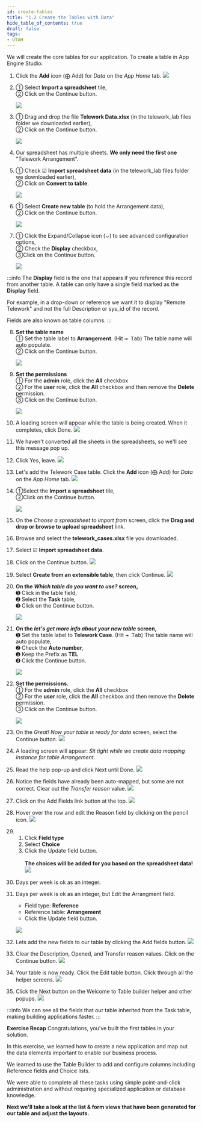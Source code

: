 ```yaml
---
id: create-tables
title: "1.2 Create the Tables with Data"
hide_table_of_contents: true
draft: false
tags:
- UTAH
---
```



We will create the core tables for our application. To create a table in App Engine Studio:

1. Click the  **Add**  icon (⨁ Add) for _Data_ on the _App Home_ tab.
![](images/data_add_icon.png)


2.  <span className="large-number">①</span> Select <strong>Import a spreadsheet</strong> tile, <br/>
    <span className="large-number">②</span> Click on the <span className="aes_button">Continue</span> button. 

    ![](images/AddData_ImportASpreadsheet.png)


3. <span className="large-number">①</span> Drag and drop the file <strong>Telework Data.xlsx</strong> (in the telework_lab files folder we downloaded earlier),<br/>
   <span className="large-number">②</span> Click on the <span className="aes_button">Continue</span> button.

    ![](images/AddData_ChooseASpreadsheet.png)


4. Our spreadsheet has multiple sheets. **We only need the first one** "Telework Arrangement".


5. <span className="large-number">①</span> Check ☑ <strong>Import spreadsheet data</strong> (in the telework_lab files folder we downloaded earlier),<br/>
   <span className="large-number">②</span> Click on <strong>Convert to table</strong>.

    ![](../images/2023-10-04-12-03-13.png)


6. <span className="large-number">①</span> Select <strong>Create new table</strong> (to hold the Arrangement data),<br/>
   <span className="large-number">②</span> Click on the <span className="aes_button">Continue</span> button.

    ![](../images/2023-10-04-12-05-56.png)


7. <span className="large-number">①</span> Click the Expand/Collapse icon (⌄) to see advanced configuration options,<br/>
   <span className="large-number">②</span> Check the <strong>Display</strong> checkbox,<br/>
   <span className="large-number">③</span>Click on the <span className="aes_button">Continue</span> button. 

    ![](../images/2023-10-04-12-09-02.png)


:::info
The **Display** field is the one that appears if you reference this record from another table. A table can only have a single field marked as the **Display** field. 

For example, in a drop-down or reference we want it to display "Remote Telework" and not the full Description or sys_id of the record. 

Fields are also known as table columns. 
:::


8. **Set the table name** <br/>
   <span className="large-number">①</span> Set the table label to <strong>Arrangement</strong>. (Hit <kbd>⇥ Tab</kbd>) The table name will auto populate.<br/>
   <span className="large-number">②</span> Click on the <span className="aes_button">Continue</span> button.

    ![](images/data_Set_the_table_label.png)


9. **Set the permissions**<br/>
    <span className="large-number">①</span> For the <strong>admin</strong> role, click the <strong>All</strong> checkbox <br/>
    <span className="large-number">②</span> For the <strong>user</strong> role, click the <strong>All</strong> checkbox and then remove the <strong>Delete</strong> permission.<br/>
    <span className="large-number">③</span> Click on the <span className="aes_button">Continue</span> button.<br/>

    ![](../images/2023-10-04-12-13-19.png)


10. A loading screen will appear while the table is being created. When it completes, click <span className="aes_button">Done</span>.
![](images/AddData-Arrangement-Done.png)


11. We haven't converted all the sheets in the spreadsheets, so we'll see this message pop up.


12. Click <span className="aes_button">Yes, leave</span>.
![](../images/2023-10-04-12-13-59.png)


13. Let's add the Telework Case table. Click the  **Add**  icon (⨁ Add) for _Data_ on the _App Home_ tab.
![](../images/2023-10-04-12-14-32.png)


14. <span className="large-number">①</span>Select the **Import a spreadsheet** tile, <br/>
    <span className="large-number">②</span>Click on the <span className="aes_button">Continue</span> button.

    ![](images/AddData_ImportASpreadsheet.png)


15. On the _Choose a spreadsheet to import from_ screen, click the  **Drag and drop or browse to upload spreadsheet** link.


16. Browse and select the  **telework_cases.xlsx**  file you downloaded.


17. Select ☑ **Import spreadsheet data**.


18. Click on the <span className="aes_button">Continue</span> button.
![](../images/2023-10-04-12-15-27.png)


19. Select **Create from an extensible table**, then click <span className="aes_button">Continue</span>.
![](../images/2023-10-04-12-17-04.png)


20. **On the _Which table do you want to use?_ screen,**<br/>
    <span className="large-number">➊</span> Click in the table field,<br/>
    <span className="large-number">➋</span> Select the <strong>Task</strong> table, <br/>
    <span className="large-number">➌</span> Click on the <span className="aes_button">Continue</span> button.

    ![](images/AddData-WhichTable.png)


21. **On the _let's get more info about your new table_ screen,**
    <br/>
    <span className="large-number">➊</span> Set the table label to <strong>Telework Case</strong>.  (Hit <kbd>⇥ Tab</kbd>) The table name will auto populate, <br/>
    <span className="large-number">➋</span> Check the <strong>Auto number</strong>, <br/>
    <span className="large-number">➌</span> Keep the Prefix as <strong>TEL</strong> <br/>
    <span className="large-number">➍</span> Click the <span className="aes_button">Continue</span> button.

    ![](images/AddData-Case-Properties.png)


22. **Set the permissions.** <br/>
    <span className="large-number">①</span> For the <strong>admin</strong> role, click the <strong>All</strong> checkbox <br/> 
    <span className="large-number">②</span> For the <strong>user</strong> role, click the <strong>All</strong> checkbox and then remove the <strong>Delete</strong> permission. <br/>
    <span className="large-number">③</span> Click on the <span className="aes_button">Continue</span> button.

    ![](images/data_add_table_permissions.png)


23. On the _Great! Now your table is ready for data_ screen, select the <span className="aes_button">Continue</span> button.
![](images/AddData-TableReadyForData.png)


24. A loading screen will appear: _Sit tight while we create data mapping instance for table Arrangement_.


25. Read the help pop-up and click <span className="aes_button">Next</span> until <span className="aes_button">Done</span>.
![](images/AddData_MapTeleworkCase.png)


26. Notice the fields have already been auto-mapped, but some are not correct. Clear out the _Transfer reason_ value.
![](images/AddData_ClearTransferReason.png)


27. Click on the Add Fields link button at the top.
![](images/AddData_AddFields.png)


28. Hover over the row and edit the Reason field by clicking on the pencil icon.
![](images/AddData_EditReason.png)


29. 
    1. Click **Field type**
    2. Select **Choice** 
    3. Click the <span className="aes_button">Update field</span> button. <br/><br/>
    **The choices will be added for you based on the spreadsheet data!**
    ![](images/AddData_UpdateReason.png)


30. Days per week is ok as an integer.


31. Days per week is ok as an integer, but Edit the Arrangment field.
    - Field type: **Reference**
    - Reference table: **Arrangement**
    - Click the <span className="aes_button">Update field</span> button.

    ![](images/AddData-EditArrangement.png)


32.   Lets add the new fields to our table by clicking the <span className="aes_button">Add fields</span> button. 
![](images/AddData-AddFieldsDone.png)


33. Clear the Description, Opened, and Transfer reason values. Click on the <span className="aes_button">Continue</span> button.
![](images/AddData_RemoveOpened.png)


34. Your table is now ready. Click the <span className="aes_button">Edit table</span> button. Click through all the helper screens.
![](images/AddData-TableisReady.png)


35. Click the <span className="aes_button">Next</span> button on the Welcome to Table builder helper and other popups.
![](images/AddData_Welcome.png)  


:::info
We can see all the fields that our table inherited from the Task table, making building applications faster.
:::


**Exercise Recap**
Congratulations, you've built the first tables in your solution.

In this exercise, we learned how to create a new application and map out the data elements important to enable our business process.

We learned to use the Table Builder to add and configure columns including Reference fields and Choice lists.

We were able to complete all these tasks using simple point-and-click administration and without requiring specialized application or database knowledge.

**Next we'll take a look at the list & form views that have been generated for our table and adjust the layouts.**